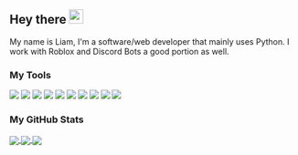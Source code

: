 ## Hey there <img src="https://media.giphy.com/media/hvRJCLFzcasrR4ia7z/giphy.gif" width="25px">

My name is Liam, I'm a software/web developer that mainly uses Python. I work with Roblox and Discord Bots a good portion as well.

### My Tools
![](https://img.shields.io/badge/OS-Windows-blue?style=flat&logo=windows&logoColor=white&color=38bdae)
![](https://img.shields.io/badge/Editor-PyCharm-blue?style=flat&logo=pycharm&logoColor=white&color=38bcad)
![](https://img.shields.io/badge/Editor-VSCode-blue?style=flat&logo=visual-studio-code&logoColor=white&color=38bcad)
![](https://img.shields.io/badge/Code-Python-blue?style=flat&logo=python&logoColor=white&color=38bcad)
![](https://img.shields.io/badge/Code-Lua-blue?style=flat&logo=lua&logoColor=white&color=38bcad)
![](https://img.shields.io/badge/Code-HTML5-blue?style=flat&logo=html5&logoColor=white&color=38bcad)
![](https://img.shields.io/badge/Tools-Heroku-blue?style=flat&logo=heroku&logoColor=white&color=38bcad)
![](https://img.shields.io/badge/Tools-Flask-blue?style=flat&logo=flask&logoColor=white&color=38bcad)
![](https://img.shields.io/badge/Tools-Discord-blue?style=flat&logo=discord&logoColor=white&color=38bcad)
![](https://img.shields.io/badge/Tools-Git-blue?style=flat&logo=git&logoColor=white&color=38bcad)

### My GitHub Stats
<a href="https://github.com/Liam1113/Liam31">
  <img align="center" src="https://github-readme-stats.vercel.app/api/top-langs/?username=liam31&hide=css,c&langs_count=5&theme=tokyonight" />
</a>
<a href="https://github.com/Liam1113/Liam31">
  <img align="center" src="https://github-readme-stats.vercel.app/api?username=liam31&theme=tokyonight&line_height=27&count_private=true)](https://github.com/liam1113/github-readme-stats" />
</a>

<a href="https://github.com/Liam31/STEM-Project">
  <img align="center" src="https://github-readme-stats.vercel.app/api/pin/?username=liam31&repo=STEM-Project&title_color=6d9ff5&line_height=27&text_color=38bcad&icon_color=638fda&bg_color=1a1b27" />
</a>  
